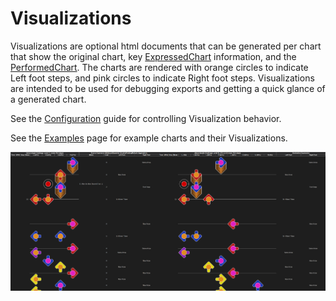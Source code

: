 # Visualizations

Visualizations are optional html documents that can be generated per chart that show the original chart, key [ExpressedChart](https://github.com/PerryAsleep/StepManiaLibrary/tree/main/StepManiaLibrary/docs/ExpressedChart.md) information, and the [PerformedChart](https://github.com/PerryAsleep/StepManiaLibrary/tree/main/StepManiaLibrary/docs/PerformedChart.md). The charts are rendered with orange circles to indicate Left foot steps, and pink circles to indicate Right foot steps. Visualizations are intended to be used for debugging exports and getting a quick glance of a generated chart.

See the [Configuration](Config.md) guide for controlling Visualization behavior.

See the [Examples](Examples.md) page for example charts and their Visualizations.

![Visualizations](visualization-example.png)